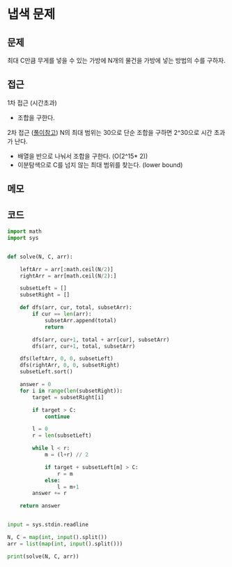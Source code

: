 # 냅색 문제

## 문제
최대 C만큼 무게를 넣을 수 있는 가방에 N개의 물건을 가방에 넣는 방법의 수를 구하자.

## 접근

1차 접근 (시간초과)
- 조합을 구한다.

2차 접근 ([풀이참고](https://wch18735.github.io/algorithm/Meet_in_the_Middle/))
N의 최대 범위는 30으로 단순 조합을 구하면 2^30으로 시간 초과가 난다.
- 배열을 반으로 나눠서 조합을 구한다. (O(2^15* 2))
- 이분탐색으로 C를 넘지 않는 최대 범위를 찾는다. (lower bound)

## 메모

## 코드
```python
import math
import sys


def solve(N, C, arr):

    leftArr = arr[:math.ceil(N/2)]
    rightArr = arr[math.ceil(N/2):]

    subsetLeft = []
    subsetRight = []

    def dfs(arr, cur, total, subsetArr):
        if cur == len(arr):
            subsetArr.append(total)
            return

        dfs(arr, cur+1, total + arr[cur], subsetArr)
        dfs(arr, cur+1, total, subsetArr)

    dfs(leftArr, 0, 0, subsetLeft)
    dfs(rightArr, 0, 0, subsetRight)
    subsetLeft.sort()

    answer = 0
    for i in range(len(subsetRight)):
        target = subsetRight[i]

        if target > C:
            continue

        l = 0
        r = len(subsetLeft)

        while l < r:
            m = (l+r) // 2

            if target + subsetLeft[m] > C:
                r = m
            else:
                l = m+1
        answer += r

    return answer


input = sys.stdin.readline

N, C = map(int, input().split())
arr = list(map(int, input().split()))

print(solve(N, C, arr))

```
